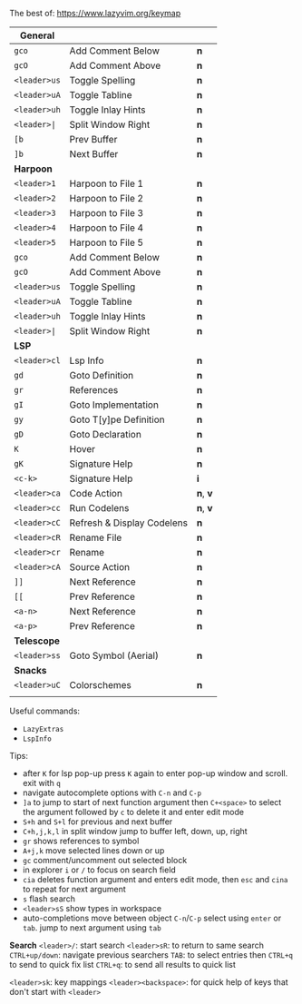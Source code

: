 The best of: https://www.lazyvim.org/keymap

| General       |                            |              |
| ------------- | -------------------------- | ------------ |
| `gco`         | Add Comment Below          | **n**        |
| `gcO`         | Add Comment Above          | **n**        |
| `<leader>us`  | Toggle Spelling            | **n**        |
| `<leader>uA`  | Toggle Tabline             | **n**        |
| `<leader>uh`  | Toggle Inlay Hints         | **n**        |
| `<leader>\|`  | Split Window Right         | **n**        |
| `[b`          | Prev Buffer                | **n**        |
| `]b`          | Next Buffer                | **n**        |
| **Harpoon**   |                            |              |
| `<leader>1`   | Harpoon to File 1          | **n**        |
| `<leader>2`   | Harpoon to File 2          | **n**        |
| `<leader>3`   | Harpoon to File 3          | **n**        |
| `<leader>4`   | Harpoon to File 4          | **n**        |
| `<leader>5`   | Harpoon to File 5          | **n**        |
| `gco`         | Add Comment Below          | **n**        |
| `gcO`         | Add Comment Above          | **n**        |
| `<leader>us`  | Toggle Spelling            | **n**        |
| `<leader>uA`  | Toggle Tabline             | **n**        |
| `<leader>uh`  | Toggle Inlay Hints         | **n**        |
| `<leader>\|`  | Split Window Right         | **n**        |
| **LSP**       |                            |              |
| `<leader>cl`  | Lsp Info                   | **n**        |
| `gd`          | Goto Definition            | **n**        |
| `gr`          | References                 | **n**        |
| `gI`          | Goto Implementation        | **n**        |
| `gy`          | Goto T[y]pe Definition     | **n**        |
| `gD`          | Goto Declaration           | **n**        |
| `K`           | Hover                      | **n**        |
| `gK`          | Signature Help             | **n**        |
| `<c-k>`       | Signature Help             | **i**        |
| `<leader>ca`  | Code Action                | **n**, **v** |
| `<leader>cc`  | Run Codelens               | **n**, **v** |
| `<leader>cC`  | Refresh & Display Codelens | **n**        |
| `<leader>cR`  | Rename File                | **n**        |
| `<leader>cr`  | Rename                     | **n**        |
| `<leader>cA`  | Source Action              | **n**        |
| `]]`          | Next Reference             | **n**        |
| `[[`          | Prev Reference             | **n**        |
| `<a-n>`       | Next Reference             | **n**        |
| `<a-p>`       | Prev Reference             | **n**        |
| **Telescope** |                            |              |
| `<leader>ss`  | Goto Symbol (Aerial)       | **n**        |
| **Snacks**    |                            |              |
| `<leader>uC`  | Colorschemes               | **n**        |
|               |                            |              |

Useful commands: 
* `LazyExtras`
* `LspInfo`

 Tips:
 * after `K` for lsp pop-up press `K` again to enter pop-up window and scroll. exit with `q`
 * navigate autocomplete options with `C-n` and `C-p`
 * `]a` to jump to start of next function argument then `C+<space>` to select the argument followed by `c` to delete it and enter edit mode
 * `S+h` and `S+l` for previous and next buffer
 * `C+h,j,k,l` in split window jump to buffer left, down, up, right
 * `gr` shows references to symbol
 * `A+j,k` move selected lines down or up
 * `gc` comment/uncomment out selected block
 * in explorer `i` or `/` to focus on search field
 * `cia` deletes function argument and enters edit mode, then `esc` and `cina` to repeat for next argument
 * `s` flash search
 * `<leader>sS` show types in workspace
* auto-completions move between object `C-n`/`C-p` select using `enter` or `tab`. jump to next argument using `tab`

**Search**
`<leader>/`: start search
`<leader>sR`: to return to same search
`CTRL+up/down`: navigate previous searchers
`TAB`: to select entries then `CTRL+q` to send to quick fix list
`CTRL+q`: to send all results to quick list

`<leader>sk`: key mappings
`<leader><backspace>`: for quick help of keys that don't start with `<leader>`